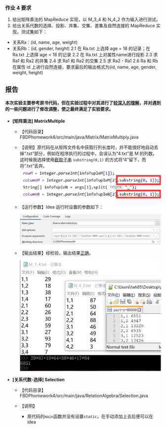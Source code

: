 ### 作业 4 要求

1. 给出矩阵乘法的 MapReduce 实现，以 M_3_4 和 N_4_2 作为输入进行测试。
2. 给出关系代数的选择、投影、并集、交集、差集及自然连接的 MapReduce 实现。测试集如下：
  - 关系Ra：(id, name, age, weight)
  - 关系Rb：(id, gender, height)
    2.1 在 Ra.txt 上选择 age = 18 的记录；在 Ra.txt 上选择 age < 18 的记录
    2.2 在 Ra.txt 上对属性name进行投影
    2.3 求 Ra1 和 Ra2 的并集
    2.4 求 Ra1 和 Ra2 的交集
    2.5 求 Ra2 - Ra1
    2.6 Ra 和 Rb 在属性 id 上进行自然连接，要求最后的输出格式为(id, name, age, gender, weight, height)  



## 报告

#### 本次实验主要参考原书代码，但在实验过程中对其进行了<u>较深入的理解</u>，并对遇到的一些问题进行了修改调整，使之最终满足了实验要求。



- __[矩阵乘法] MatrixMultiple__
  
  - 【代码目录】FBDPhomework4/src/main/java/Matrix/MatrixMultiply.java 

  - 【说明】原代码在从矩阵文件名中获取行列长度时，并不能很好地自动去掉“.txt”部分，例如在程序执行的过程中，会误认为“4.txt”是 M 的列数，这时候我选择使用<u>截取子串</u> `substring(0,1)` 的方式将“4”留下，而将“.txt”丢弃。
    ![](https://raw.githubusercontent.com/GB-Tocix/FBDPhomework4/master/pic/add_substring.png)
  
  - 【运行参数】Idea 运行时设置的参数如下：
  
    ![](https://raw.githubusercontent.com/GB-Tocix/FBDPhomework4/master/pic/Matrix_configuration.png)
  
  - 【输出结果】经检验，输出结果<u>正确</u>。
  
    ![](https://raw.githubusercontent.com/GB-Tocix/FBDPhomework4/master/pic/output_matrix.png)





- __[关系代数-选择] Selection__
  
  - 【代码目录】FBDPhomework4/src/main/java/RelationAlgebra/Selection.java
  
  - 【说明】
    
    - 原代码的`main`函数并没有设置`static`，在手动添加上去后便可以在 idea
